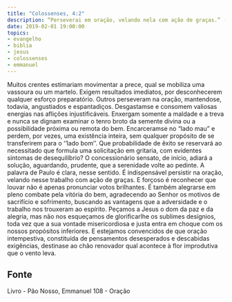 ```yaml
---
title: "Colossenses, 4:2"
description: “Perseverai em oração, velando nela com ação de graças.” - Paulo 
date: 2019-02-01 19:00:00
topics: 
- evangelho
- biblia
- jesus
- colossenses
- emmanuel
---
```


Muitos crentes estimariam movimentar a prece, qual se mobiliza uma
vassoura ou um martelo.
Exigem resultados imediatos, por desconhecerem qualquer esforço
preparatório. Outros perseveram na oração, mantendo­se, todavia, angustiados e
espantadiços. Desgastam­se e consomem valiosas energias nas aflições
injustificáveis. Enxergam somente a maldade e a treva e nunca se dignam examinar
o tenro broto da semente divina ou a possibilidade próxima ou remota do bem.
Encarceram­se no “lado mau” e perdem, por vezes, uma existência inteira,
sem qualquer propósito de se transferirem para o ‘‘lado bom’’.
Que probabilidade de êxito se reservará ao necessitado que formula uma
solicitação em gritaria, com evidentes sintomas de desequilíbrio? O concessionário
sensato, de início, adiará a solução, aguardando, prudente, que a serenidade volte ao
pedinte.
A palavra de Paulo é clara, nesse sentido.
É indispensável persistir na oração, velando nesse trabalho com ação de
graças. E forçoso é reconhecer que louvar não é apenas pronunciar votos brilhantes.
É também alegrar­se em pleno combate pela vitória do bem, agradecendo ao Senhor
os motivos de sacrifício e sofrimento, buscando as vantagens que a adversidade e o
trabalho nos trouxeram ao espírito.
Peçamos a Jesus o dom da paz e da alegria, mas não nos esqueçamos de
glorificar­lhe os sublimes desígnios, toda vez que a sua vontade misericordiosa e
justa entra em choque com os nossos propósitos inferiores. E estejamos convencidos
de que oração intempestiva, constituída de pensamentos desesperados e descabidas
exigências, destina­se ao chão renovador qual acontece à flor improdutiva que o
vento leva.




## Fonte
Livro - Pão Nosso, Emmanuel
108 - Oração
